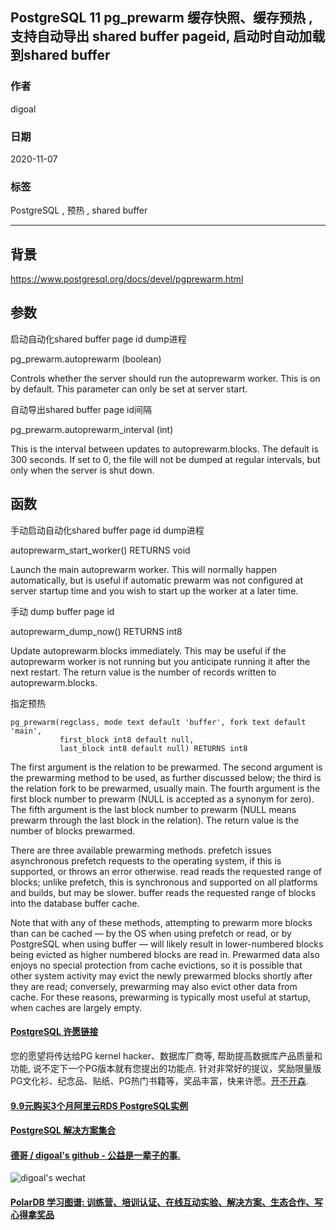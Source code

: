 ## PostgreSQL 11 pg_prewarm 缓存快照、缓存预热 , 支持自动导出 shared buffer pageid, 启动时自动加载到shared buffer          
            
### 作者            
digoal            
            
### 日期            
2020-11-07            
            
### 标签            
PostgreSQL , 预热 , shared buffer            
            
----            
            
## 背景           
https://www.postgresql.org/docs/devel/pgprewarm.html        
        
## 参数        
        
启动自动化shared buffer page id dump进程        
        
pg_prewarm.autoprewarm (boolean)        
        
Controls whether the server should run the autoprewarm worker. This is on by default. This parameter can only be set at server start.        
        
自动导出shared buffer page id间隔        
        
pg_prewarm.autoprewarm_interval (int)        
        
This is the interval between updates to autoprewarm.blocks. The default is 300 seconds. If set to 0, the file will not be dumped at regular intervals, but only when the server is shut down.        
        
## 函数        
手动启动自动化shared buffer page id dump进程        
        
autoprewarm_start_worker() RETURNS void        
        
Launch the main autoprewarm worker. This will normally happen automatically, but is useful if automatic prewarm was not configured at server startup time and you wish to start up the worker at a later time.        
        
手动 dump buffer page id        
        
autoprewarm_dump_now() RETURNS int8        
        
Update autoprewarm.blocks immediately. This may be useful if the autoprewarm worker is not running but you anticipate running it after the next restart. The return value is the number of records written to autoprewarm.blocks.        
        
指定预热        
        
```        
pg_prewarm(regclass, mode text default 'buffer', fork text default 'main',        
           first_block int8 default null,        
           last_block int8 default null) RETURNS int8        
```        
        
The first argument is the relation to be prewarmed. The second argument is the prewarming method to be used, as further discussed below; the third is the relation fork to be prewarmed, usually main. The fourth argument is the first block number to prewarm (NULL is accepted as a synonym for zero). The fifth argument is the last block number to prewarm (NULL means prewarm through the last block in the relation). The return value is the number of blocks prewarmed.        
        
There are three available prewarming methods. prefetch issues asynchronous prefetch requests to the operating system, if this is supported, or throws an error otherwise. read reads the requested range of blocks; unlike prefetch, this is synchronous and supported on all platforms and builds, but may be slower. buffer reads the requested range of blocks into the database buffer cache.        
        
Note that with any of these methods, attempting to prewarm more blocks than can be cached — by the OS when using prefetch or read, or by PostgreSQL when using buffer — will likely result in lower-numbered blocks being evicted as higher numbered blocks are read in. Prewarmed data also enjoys no special protection from cache evictions, so it is possible that other system activity may evict the newly prewarmed blocks shortly after they are read; conversely, prewarming may also evict other data from cache. For these reasons, prewarming is typically most useful at startup, when caches are largely empty.        
        
          
        
  
#### [PostgreSQL 许愿链接](https://github.com/digoal/blog/issues/76 "269ac3d1c492e938c0191101c7238216")
您的愿望将传达给PG kernel hacker、数据库厂商等, 帮助提高数据库产品质量和功能, 说不定下一个PG版本就有您提出的功能点. 针对非常好的提议，奖励限量版PG文化衫、纪念品、贴纸、PG热门书籍等，奖品丰富，快来许愿。[开不开森](https://github.com/digoal/blog/issues/76 "269ac3d1c492e938c0191101c7238216").  
  
  
#### [9.9元购买3个月阿里云RDS PostgreSQL实例](https://www.aliyun.com/database/postgresqlactivity "57258f76c37864c6e6d23383d05714ea")
  
  
#### [PostgreSQL 解决方案集合](https://yq.aliyun.com/topic/118 "40cff096e9ed7122c512b35d8561d9c8")
  
  
#### [德哥 / digoal's github - 公益是一辈子的事.](https://github.com/digoal/blog/blob/master/README.md "22709685feb7cab07d30f30387f0a9ae")
  
  
![digoal's wechat](../pic/digoal_weixin.jpg "f7ad92eeba24523fd47a6e1a0e691b59")
  
  
#### [PolarDB 学习图谱: 训练营、培训认证、在线互动实验、解决方案、生态合作、写心得拿奖品](https://www.aliyun.com/database/openpolardb/activity "8642f60e04ed0c814bf9cb9677976bd4")
  
